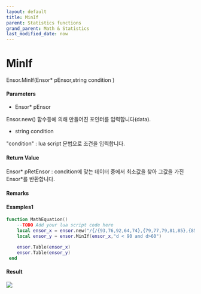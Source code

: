 ```yaml
---
layout: default
title: MinIf
parent: Statistics functions
grand_parent: Math & Statistics
last_modified_date: now
---
```


# MinIf

Ensor.MinIf\(Ensor\* pEnsor,string condition \)

#### Parameters

* Ensor\* pEnsor

Ensor.new\(\) 함수등에 의해 만들어진 포인터를 입력합니다\(data\).

* string condition

"condition" : lua script 문법으로 조건을 입력합니다.

#### Return Value

Ensor\* pRetEnsor : condition에 맞는 데이터 중에서 최소값을 찾아 그값을 가진 Ensor\*를 반환합니다.

#### Remarks

#### Examples1

```lua
function MathEquation()
	--TODO Add your lua script code here
 	local ensor_x = ensor.new("/{/{93,76,92,64,74},{79,77,79,81,85},{85,83,88,82,85},{64,78,75,80,62},{81,74,71,63,57/}/}")
 	local ensor_y = ensor.MinIf(ensor_x,"d < 90 and d>60")

	ensor.Table(ensor_x)
	ensor.Table(ensor_y)
 end
```

#### Result

![](./StatisticsAPI/MinIfResultTable.png)

